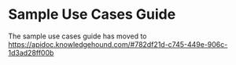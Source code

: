 # Sample Use Cases Guide

The sample use cases guide has moved to https://apidoc.knowledgehound.com/#782df21d-c745-449e-906c-1d3ad28ff00b

